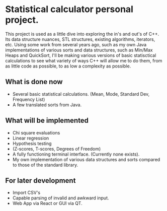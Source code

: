 # Statistical calculator personal project. 

This project is used as a little dive into exploring the in's and out's of C++. Its data structure nuances, STL structures, existing algorithms, iterators, etc. Using some work from several years ago, such as my own Java implementations of various sorts and data structures, such as Min/Max Heaps and QuickSort, I'll be making various versions of basic statisctical calculations to see what variety of ways C++ will allow me to do them, from as little code as possible, to as low a complexity as possible.

## What is done now

* Several basic statistical calculations. (Mean, Mode, Standard Dev, Frequency List)
* A few translated sorts from Java.

## What will be implemented

* Chi square evaluations
* Linear regression
* Hypothesis testing
* (Z-scores, T-scores, Degrees of Freedom)
* A fully functioning terminal interface. (Currently none exists).
* My own implementation of various data structures and sorts compared to those of the standard library.

## For later development

* Import CSV's
* Capable parsing of invalid and awkward input.
* Web App via React or GUI via QT.
